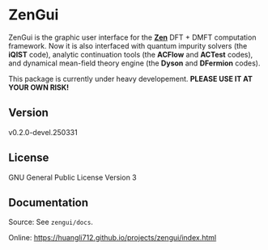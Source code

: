 # ZenGui

ZenGui is the graphic user interface for the [**Zen**](https://github.com/huangli712/Zen) DFT + DMFT computation framework. Now it is also interfaced with quantum impurity solvers (the **iQIST** code), analytic continuation tools (the **ACFlow** and **ACTest** codes), and dynamical mean-field theory engine (the **Dyson** and **DFermion** codes).

This package is currently under heavy developement. **PLEASE USE IT AT YOUR OWN RISK!**

## Version

v0.2.0-devel.250331

## License

GNU General Public License Version 3

## Documentation

Source: See `zengui/docs`.

Online: https://huangli712.github.io/projects/zengui/index.html
